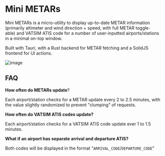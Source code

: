 # Mini METARs
Mini METARs is a micro-utility to display up-to-date METAR information (primarily altimeter and wind direction + speed, with full METAR toggle-able) and VATSIM ATIS code for a number of user-inputted airports/stations in a minimal on-top window.

Built with Tauri, with a Rust backend for METAR fetching and a SolidJS frontend for UI actions.

![image](https://github.com/user-attachments/assets/989b103b-64f5-4d43-89ef-c9c60962ddd0)

## FAQ

**How often do METARs update**?

Each airport/station checks for a METAR update every 2 to 2.5 minutes, with the value slightly randomized to prevent "clumping" of requests.

**How often do VATSIM ATIS codes update?**

Each airport/station checks for a VATSIM ATIS code update ever 1 to 1.5 minutes.

**What if an airport has separate arrival and departure ATIS?**

Both codes will be displayed in the format "`ARRIVAL_CODE`/`DEPARTURE_CODE`"

